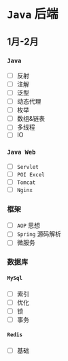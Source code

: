 # `Java` 后端

## 1月-2月

### `Java` 

- [ ] 反射
- [ ] 注解
- [ ] 泛型
- [ ] 动态代理
- [ ] 枚举
- [ ] 数组&链表
- [ ] 多线程
- [ ] IO

### `Java Web` 

- [ ] `Servlet` 
- [ ] `POI Excel` 
- [ ] `Tomcat` 
- [ ] `Nginx` 

### 框架

- [ ] `AOP` 思想
- [ ] `Spring` 源码解析
- [ ] 微服务

### 数据库

#### `MySql` 

- [ ] 索引
- [ ] 优化
- [ ] 锁
- [ ] 事务

#### `Redis` 

- [ ] 基础

